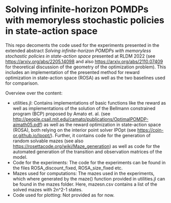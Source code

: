 # Solving infinite-horizon POMDPs with memoryless stochastic policies in state-action space

This repo decoments the code used for the experiments presented in the extended abstract *Solving infinite-horizon POMDPs with memoryless stochastic policies in state-action space* presented at RLDM 2022 (see https://arxiv.org/abs/2205.14098 and also https://arxiv.org/abs/2110.07409 for theoretical discussion of the geometry of the optimization problem). This includes an implementation of the presented method for reward optimization in state-action space (ROSA) as well as the two baselines used for comparison.

Overview over the content:

* utilities.jl: Contains implementations of basic functions like the reward as well as implementations of the solution of the Bellmann constrained program (BCP) proposed by Amato et. al. (see http://people.csail.mit.edu/camato/publications/OptimalPOMDP-aimath05.pdf) as well as the reward optimization in state-action space (ROSA), both relying on the interior point solver IPOpt (see https://coin-or.github.io/Ipopt/). Further, it contains code for the generation of random solvable mazes (see also https://rosettacode.org/wiki/Maze_generation) as well as code for the automated generation of the transition and observation matrices of the model.
* Code for the experiments: The code for the experiments can be found in the files ROSA_discount_fixed, ROSA_size_fixed etc.
* Mazes used for computations: The mazes used in the experiments, which where generated by the maze() function provided in utilities.jl can be found in the mazes folder. Here, mazesn.csv contains a list of the solved mazes with 2n^2-1 states.
* Code used for plotting: Not provided as for now.
